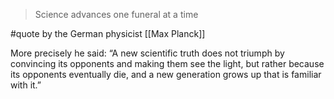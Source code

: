 > Science advances one funeral at a time

#quote  by the German physicist [[Max Planck]]

More precisely he said: “A new scientific truth does not triumph by convincing its opponents and making them see the light, but rather because its opponents eventually die, and a new generation grows up that is familiar with it.”